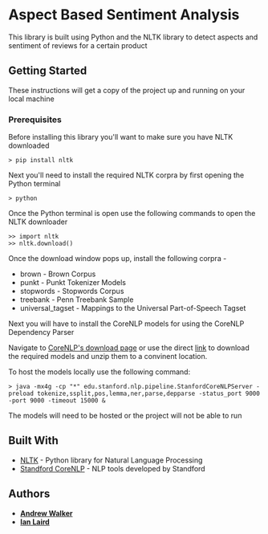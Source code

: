 # Aspect Based Sentiment Analysis

This library is built using Python and the NLTK library to detect aspects and sentiment of reviews for a certain product

## Getting Started

These instructions will get a copy of the project up and running on your local machine

### Prerequisites

Before installing this library you'll want to make sure you have NLTK downloaded

```
> pip install nltk
```

Next you'll need to install the required NLTK corpra by first opening the Python terminal
```
> python
```

Once the Python terminal is open use the following commands to open the NLTK downloader
```
>> import nltk
>> nltk.download()
```

Once the download window pops up, install the following corpra -

* brown - Brown Corpus
* punkt - Punkt Tokenizer Models
* stopwords - Stopwords Corpus
* treebank - Penn Treebank Sample
* universal_tagset - Mappings to the Universal Part-of-Speech Tagset

Next you will have to install the CoreNLP models for using the CoreNLP Dependency Parser

Navigate to [CoreNLP's download page](https://stanfordnlp.github.io/CoreNLP/download.html) or use the direct [link](https://nlp.stanford.edu/software/stanford-parser-full-2018-10-17.zip) to download the required models and unzip them to a convinent location.

To host the models locally use the following command:

```
> java -mx4g -cp "*" edu.stanford.nlp.pipeline.StanfordCoreNLPServer -preload tokenize,ssplit,pos,lemma,ner,parse,depparse -status_port 9000 -port 9000 -timeout 15000 & 
``` 

The models will need to be hosted or the project will not be able to run

## Built With

* [NLTK](https://www.nltk.org/) - Python library for Natural Language Processing
* [Standford CoreNLP](https://stanfordnlp.github.io/CoreNLP/) - NLP tools developed by Standford

## Authors

* [**Andrew Walker**](https://github.com/walker76)
* [**Ian Laird**](https://github.com/i-laird)
